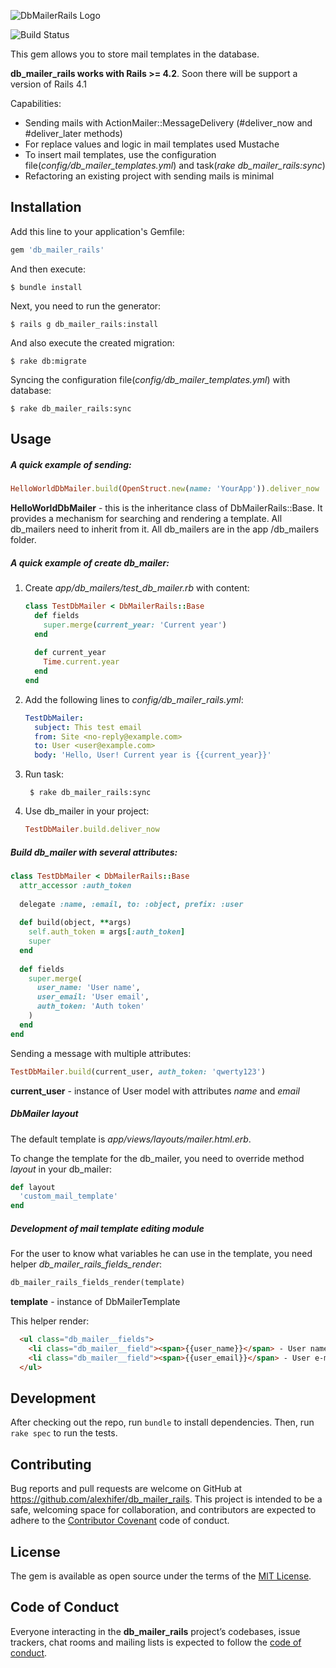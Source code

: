 ![DbMailerRails Logo](https://raw.github.com/alexhifer/db_mailer_rails/master/db_mailer_rails.png)

![Build Status](https://travis-ci.org/alexhifer/db_mailer_rails.svg?branch=master)

This gem allows you to store mail templates in the database.

**db_mailer_rails works with Rails >= 4.2**. Soon there will be support a version of Rails 4.1

Capabilities:

* Sending mails with ActionMailer::MessageDelivery (#deliver_now and #deliver_later methods)
* For replace values and logic in mail templates used Mustache
* To insert mail templates, use the configuration file(*config/db_mailer_templates.yml*) and task(*rake db_mailer_rails:sync*)
* Refactoring an existing project with sending mails is minimal

## Installation

Add this line to your application's Gemfile:

```ruby
gem 'db_mailer_rails'
```

And then execute:

    $ bundle install

Next, you need to run the generator:

    $ rails g db_mailer_rails:install

And also execute the created migration:

    $ rake db:migrate
    
Syncing the configuration file(*config/db_mailer_templates.yml*) with database:
    
    $ rake db_mailer_rails:sync
    
## Usage

##### A quick example of sending:

```ruby
HelloWorldDbMailer.build(OpenStruct.new(name: 'YourApp')).deliver_now
```

**HelloWorldDbMailer** - this is the inheritance class of DbMailerRails::Base. It provides a mechanism for searching and rendering a template. All db_mailers need to inherit from it. All db_mailers are in the app /db_mailers folder.

##### A quick example of create db_mailer:

1. Create *app/db_mailers/test_db_mailer.rb* with content: 
    ````ruby
    class TestDbMailer < DbMailerRails::Base
      def fields
        super.merge(current_year: 'Current year')
      end
      
      def current_year
        Time.current.year
      end
    end
    ````

2. Add the following lines to *config/db_mailer_rails.yml*:
    ```yaml
    TestDbMailer:
      subject: This test email
      from: Site <no-reply@example.com>
      to: User <user@example.com>
      body: 'Hello, User! Current year is {{current_year}}'
    ```
    
3. Run task:

        $ rake db_mailer_rails:sync
        
4. Use db_mailer in your project:
    
    ```ruby
    TestDbMailer.build.deliver_now
    ````
    
##### Build db_mailer with several attributes:

```ruby
class TestDbMailer < DbMailerRails::Base
  attr_accessor :auth_token
  
  delegate :name, :email, to: :object, prefix: :user
  
  def build(object, **args)
    self.auth_token = args[:auth_token]
    super
  end
  
  def fields
    super.merge(
      user_name: 'User name',
      user_email: 'User email',
      auth_token: 'Auth token'
    )
  end
end
```

Sending a message with multiple attributes:

```ruby
TestDbMailer.build(current_user, auth_token: 'qwerty123')
```

**current_user** - instance of User model with attributes *name* and *email*

##### DbMailer layout

The default template is *app/views/layouts/mailer.html.erb*.

To change the template for the db_mailer, you need to override method *layout* in your db_mailer:

```ruby
def layout
  'custom_mail_template'
end
```

##### Development of mail template editing module


For the user to know what variables he can use in the template, you need helper *db_mailer_rails_fields_render*:

```ruby
db_mailer_rails_fields_render(template)
```

**template** - instance of DbMailerTemplate

This helper render:

```html
  <ul class="db_mailer__fields">
    <li class="db_mailer__field"><span>{{user_name}}</span> - User name</li>
    <li class="db_mailer__field"><span>{{user_email}}</span> - User e-mail</li>
  </ul>
```

## Development

After checking out the repo, run `bundle` to install dependencies. Then, run `rake spec` to run the tests.

## Contributing

Bug reports and pull requests are welcome on GitHub at https://github.com/alexhifer/db_mailer_rails. This project is intended to be a safe, welcoming space for collaboration, and contributors are expected to adhere to the [Contributor Covenant](http://contributor-covenant.org) code of conduct.

## License

The gem is available as open source under the terms of the [MIT License](https://opensource.org/licenses/MIT).

## Code of Conduct

Everyone interacting in the **db_mailer_rails** project’s codebases, issue trackers, chat rooms and mailing lists is expected to follow the [code of conduct](https://github.com/[USERNAME]/db_mailer_rails/blob/master/CODE_OF_CONDUCT.md).
